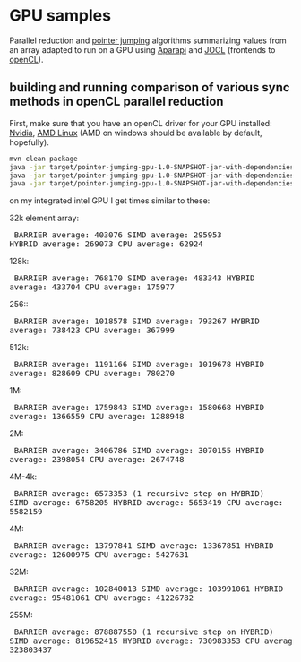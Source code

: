 # GPU samples

Parallel reduction and [pointer jumping](https://en.wikipedia.org/wiki/Pointer_jumping) algorithms summarizing values from an array adapted to run on a GPU using [Aparapi](https://aparapi.com/) and [JOCL](http://www.jocl.org/) (frontends to [openCL](https://www.khronos.org/opencl/)).


## building and running comparison of various sync methods in openCL parallel reduction

First, make sure that you have an openCL driver for your GPU installed: [Nvidia](https://developer.nvidia.com/cuda-downloads), [AMD Linux](https://www.amd.com/en/support/kb/release-notes/rn-amdgpu-unified-linux-21-30) (AMD on windows should be available by default, hopefully).

```bash
mvn clean package
java -jar target/pointer-jumping-gpu-1.0-SNAPSHOT-jar-with-dependencies.jar $[32*1024] 50
java -jar target/pointer-jumping-gpu-1.0-SNAPSHOT-jar-with-dependencies.jar $[1024*1024] 50
java -jar target/pointer-jumping-gpu-1.0-SNAPSHOT-jar-with-dependencies.jar $[32*1024*1024] 50
```

on my integrated intel GPU I get times similar to these:

32k element array:<pre>
BARRIER average:     403076
   SIMD average:     295953
 HYBRID average:     269073
    CPU average:      62924</pre>

128k:<pre>
BARRIER average:     768170
   SIMD average:     483343
 HYBRID average:     433704
    CPU average:     175977</pre>

256::<pre>
BARRIER average:    1018578
   SIMD average:     793267
 HYBRID average:     738423
    CPU average:     367999</pre>

512k:<pre>
BARRIER average:    1191166
   SIMD average:    1019678
 HYBRID average:     828609
    CPU average:     780270</pre>

1M:<pre>
BARRIER average:    1759843
   SIMD average:    1580668
 HYBRID average:    1366559
    CPU average:    1288948</pre>

2M:<pre>
BARRIER average:    3406786
   SIMD average:    3070155
 HYBRID average:    2398054
    CPU average:    2674748</pre>

4M-4k:<pre>
BARRIER average:    6573353 (1 recursive step on HYBRID)
   SIMD average:    6758205
 HYBRID average:    5653419
    CPU average:    5582159</pre>

4M:<pre>
BARRIER average:   13797841
   SIMD average:   13367851
 HYBRID average:   12600975
    CPU average:    5427631</pre>

32M:<pre>
BARRIER average:  102840013
   SIMD average:  103991061
 HYBRID average:   95481061
    CPU average:   41226782</pre>

255M:<pre>
BARRIER average:  878887550 (1 recursive step on HYBRID)
   SIMD average:  819652415
 HYBRID average:  730983353
    CPU average:  323803437</pre>
